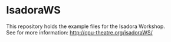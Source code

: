 # IsadoraWS

This repository holds the example files for the Isadora Workshop.   
See for more information: http://cpu-theatre.org/isadoraWS/
